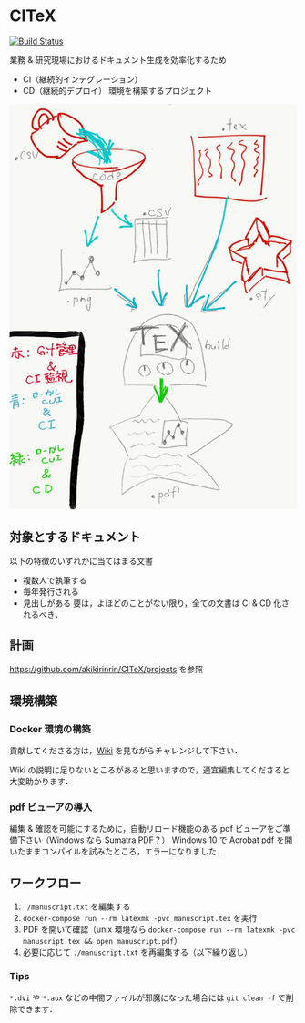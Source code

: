 # CITeX
[![Build Status](https://travis-ci.com/akikirinrin/CITeX.svg?branch=master)](https://travis-ci.com/akikirinrin/CITeX)

業務 & 研究現場におけるドキュメント生成を効率化するため
- CI（継続的インテグレーション）
- CD（継続的デプロイ）
環境を構築するプロジェクト

![ドキュメンテーションにおけるセントラルドグマ](figs/sketch.png)

## 対象とするドキュメント
以下の特徴のいずれかに当てはまる文書
- 複数人で執筆する
- 毎年発行される
- 見出しがある
要は，よほどのことがない限り，全ての文書は CI & CD 化されるべき．

## 計画
https://github.com/akikirinrin/CITeX/projects を参照

## 環境構築
### Docker 環境の構築
貢献してくださる方は，[Wiki](https://github.com/akikirinrin/CITeX/wiki) を見ながらチャレンジして下さい．

Wiki の説明に足りないところがあると思いますので，適宜編集してくださると大変助かります．
### pdf ビューアの導入
編集 & 確認を可能にするために，自動リロード機能のある pdf ビューアをご準備下さい（Windows なら Sumatra PDF？）
Windows 10 で Acrobat pdf を開いたままコンパイルを試みたところ，エラーになりました．

## ワークフロー
1. `./manuscript.txt` を編集する
1. `docker-compose run --rm latexmk -pvc manuscript.tex` を実行
1. PDF を開いて確認（unix 環境なら `docker-compose run --rm latexmk -pvc manuscript.tex && open manuscript.pdf`）
1. 必要に応じて `./manuscript.txt` を再編集する（以下繰り返し）

### Tips
`*.dvi` や `*.aux` などの中間ファイルが邪魔になった場合には
`git clean -f`
で削除できます．
